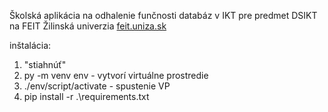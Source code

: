 Školská aplikácia na odhalenie funčnosti databáz v IKT pre predmet DSIKT na FEIT Žilinská univerzia [feit.uniza.sk](feit.uniza.sk )

inštalácia:
1. "stiahnúť"
2. py -m venv env - vytvorí virtuálne prostredie
3. ./env/script/activate - spustenie VP
4. pip install -r .\requirements.txt
